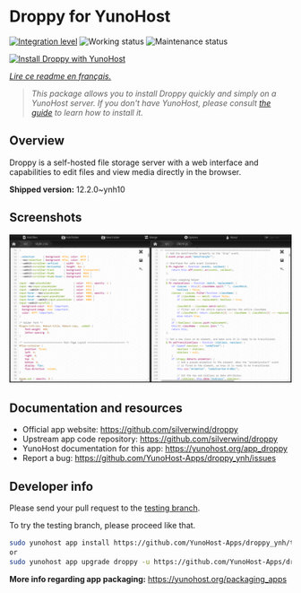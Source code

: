 <!--
N.B.: This README was automatically generated by https://github.com/YunoHost/apps/tree/master/tools/README-generator
It shall NOT be edited by hand.
-->

# Droppy for YunoHost

[![Integration level](https://dash.yunohost.org/integration/droppy.svg)](https://dash.yunohost.org/appci/app/droppy) ![Working status](https://ci-apps.yunohost.org/ci/badges/droppy.status.svg) ![Maintenance status](https://ci-apps.yunohost.org/ci/badges/droppy.maintain.svg)

[![Install Droppy with YunoHost](https://install-app.yunohost.org/install-with-yunohost.svg)](https://install-app.yunohost.org/?app=droppy)

*[Lire ce readme en français.](./README_fr.md)*

> *This package allows you to install Droppy quickly and simply on a YunoHost server.
If you don't have YunoHost, please consult [the guide](https://yunohost.org/#/install) to learn how to install it.*

## Overview

Droppy is a self-hosted file storage server with a web interface and capabilities to edit files and view media directly in the browser.


**Shipped version:** 12.2.0~ynh10

## Screenshots

![Screenshot of Droppy](./doc/screenshots/screenshot.png)

## Documentation and resources

* Official app website: <https://github.com/silverwind/droppy>
* Upstream app code repository: <https://github.com/silverwind/droppy>
* YunoHost documentation for this app: <https://yunohost.org/app_droppy>
* Report a bug: <https://github.com/YunoHost-Apps/droppy_ynh/issues>

## Developer info

Please send your pull request to the [testing branch](https://github.com/YunoHost-Apps/droppy_ynh/tree/testing).

To try the testing branch, please proceed like that.

``` bash
sudo yunohost app install https://github.com/YunoHost-Apps/droppy_ynh/tree/testing --debug
or
sudo yunohost app upgrade droppy -u https://github.com/YunoHost-Apps/droppy_ynh/tree/testing --debug
```

**More info regarding app packaging:** <https://yunohost.org/packaging_apps>
